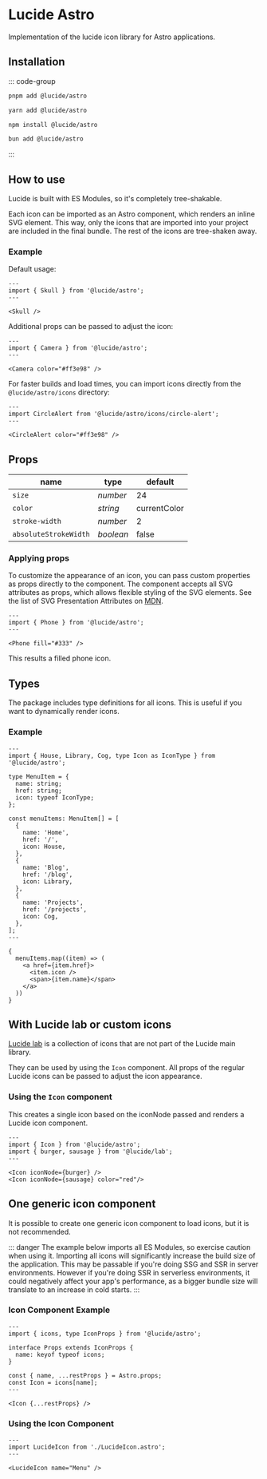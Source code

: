 # Lucide Astro

Implementation of the lucide icon library for Astro applications.

## Installation

::: code-group

```sh [pnpm]
pnpm add @lucide/astro
```

```sh [yarn]
yarn add @lucide/astro
```

```sh [npm]
npm install @lucide/astro
```

```sh [bun]
bun add @lucide/astro
```

:::

## How to use

Lucide is built with ES Modules, so it's completely tree-shakable.

Each icon can be imported as an Astro component, which renders an inline SVG element. This way, only the icons that are imported into your project are included in the final bundle. The rest of the icons are tree-shaken away.

### Example

Default usage:

```astro
---
import { Skull } from '@lucide/astro';
---

<Skull />
```

Additional props can be passed to adjust the icon:

```astro
---
import { Camera } from '@lucide/astro';
---

<Camera color="#ff3e98" />
```

For faster builds and load times, you can import icons directly from the `@lucide/astro/icons` directory:

```astro
---
import CircleAlert from '@lucide/astro/icons/circle-alert';
---

<CircleAlert color="#ff3e98" />
```

## Props

| name                  | type      | default      |
| --------------------- | --------- | ------------ |
| `size`                | _number_  | 24           |
| `color`               | _string_  | currentColor |
| `stroke-width`        | _number_  | 2            |
| `absoluteStrokeWidth` | _boolean_ | false        |

### Applying props

To customize the appearance of an icon, you can pass custom properties as props directly to the component. The component accepts all SVG attributes as props, which allows flexible styling of the SVG elements. See the list of SVG Presentation Attributes on [MDN](https://developer.mozilla.org/en-US/docs/Web/SVG/Attribute/Presentation).

```astro
---
import { Phone } from '@lucide/astro';
---

<Phone fill="#333" />
```

This results a filled phone icon.

## Types

The package includes type definitions for all icons. This is useful if you want to dynamically render icons.

### Example

```astro
---
import { House, Library, Cog, type Icon as IconType } from '@lucide/astro';

type MenuItem = {
  name: string;
  href: string;
  icon: typeof IconType;
};

const menuItems: MenuItem[] = [
  {
    name: 'Home',
    href: '/',
    icon: House,
  },
  {
    name: 'Blog',
    href: '/blog',
    icon: Library,
  },
  {
    name: 'Projects',
    href: '/projects',
    icon: Cog,
  },
];
---

{
  menuItems.map((item) => (
    <a href={item.href}>
      <item.icon />
      <span>{item.name}</span>
    </a>
  ))
}
```

## With Lucide lab or custom icons

[Lucide lab](https://github.com/lucide-icons/lucide-lab) is a collection of icons that are not part of the Lucide main library.

They can be used by using the `Icon` component.
All props of the regular Lucide icons can be passed to adjust the icon appearance.

### Using the `Icon` component

This creates a single icon based on the iconNode passed and renders a Lucide icon component.

```astro
---
import { Icon } from '@lucide/astro';
import { burger, sausage } from '@lucide/lab';
---

<Icon iconNode={burger} />
<Icon iconNode={sausage} color="red"/>
```

## One generic icon component

It is possible to create one generic icon component to load icons, but it is not recommended.

::: danger
The example below imports all ES Modules, so exercise caution when using it. Importing all icons will significantly increase the build size of the application. This may be passable if you're doing SSG and SSR in server environments. However if you're doing SSR in serverless environments, it could negatively affect your app's performance, as a bigger bundle size will translate to an increase in cold starts.
:::

### Icon Component Example

```astro
---
import { icons, type IconProps } from '@lucide/astro';

interface Props extends IconProps {
  name: keyof typeof icons;
}

const { name, ...restProps } = Astro.props;
const Icon = icons[name];
---

<Icon {...restProps} />
```

### Using the Icon Component

```astro
---
import LucideIcon from './LucideIcon.astro';
---

<LucideIcon name="Menu" />
```
